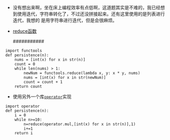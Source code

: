 - 没有想出来啊，坐在床上编程效率有点低啊，这道题其实是不难的，我已经想到使用迭代，字符串转化了，不过还没拼接起来。还有这里使用的是列表进行迭代，我想的
是用字符串进行迭代，但是会很麻烦。
- [reduce函数](https://www.geeksforgeeks.org/reduce-in-python/)    

    ###########
```
import functools
def persistence(n):
    nums = [int(x) for x in str(n)]
    count = 0
    while len(nums) > 1:
        newNum = functools.reduce(lambda x, y: x * y, nums)
        nums = [int(x) for x in str(newNum)]
        count = count + 1
    return count
```
- 使用另外一个库[`operator`](https://docs.python.org/zh-cn/3/library/operator.html?highlight=operator)实现
```
import operator
def persistence(n):
    i = 0
    while n>=10:
        n=reduce(operator.mul,[int(x) for x in str(n)],1)
        i+=1
    return i
```
